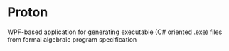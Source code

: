 # Proton
WPF-based application for generating executable (C# oriented .exe) files from formal algebraic program specification
